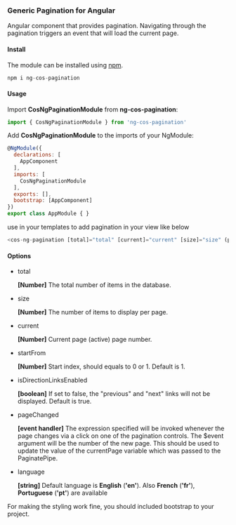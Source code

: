### Generic Pagination for Angular

Angular component that provides pagination. Navigating through the pagination triggers an event that will load the current page.

#### Install

The module can be installed using [npm](https://www.npmjs.com).

```javascript
npm i ng-cos-pagination
```

#### Usage

Import **CosNgPaginationModule** from **ng-cos-pagination**:

```javascript
import { CosNgPaginationModule } from 'ng-cos-pagination'
```

Add **CosNgPaginationModule** to the imports of your NgModule:

```javascript
@NgModule({
  declarations: [
    AppComponent
  ],
  imports: [
    CosNgPaginationModule
  ],
  exports: [],
  bootstrap: [AppComponent]
})
export class AppModule { }
```

use in your templates to add pagination in your view like below

```javascript
<cos-ng-pagination [total]="total" [current]="current" [size]="size" (pageChanged)="onPageChanged($event)"></cos-ng-pagination>
```

#### Options

*   total

    **[Number]** The total number of items in the database.

*   size

    **[Number]** The number of items to display per page.

*   current

    **[Number]** Current page (active) page number.

*   startFrom

    **[Number]** Start index, should equals to 0 or 1. Default is 1.

*   isDirectionLinksEnabled

    **[boolean]** If set to false, the "previous" and "next" links will not be displayed. Default is true.

*   pageChanged

    **[event handler]** The expression specified will be invoked whenever the page changes via a click on one of the pagination controls. The $event argument will be the number of the new page. This should be used to update the value of the currentPage variable which was passed to the PaginatePipe.

*   language

    **[string]** Default language is **English** (**'en'**). Also **French** (**'fr'**), **Portuguese** (**'pt'**) are available


For making the styling work fine, you should included bootstrap to your project.



